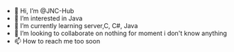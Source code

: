 - 👋 Hi, I’m @JNC-Hub
- 👀 I’m interested in Java
- 🌱 I’m currently learning server,C, C#, Java
- 💞️ I’m looking to collaborate on nothing for moment i don't know anything
- 📫 How to reach me too soon

<!---
JNC-Hub/JNC-Hub is a ✨ special ✨ repository because its `README.md` (this file) appears on your GitHub profile.
You can click the Preview link to take a look at your changes.
--->
